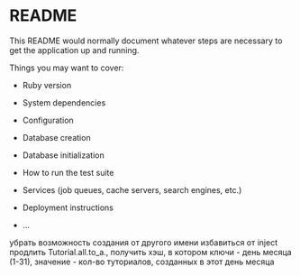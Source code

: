 # README

This README would normally document whatever steps are necessary to get the
application up and running.

Things you may want to cover:

* Ruby version

* System dependencies

* Configuration

* Database creation

* Database initialization

* How to run the test suite

* Services (job queues, cache servers, search engines, etc.)

* Deployment instructions

* ...


убрать возможность создания от другого имени
избавиться от inject
продлить Tutorial.all.to_a., получить хэш, в котором ключи - день месяца (1-31), значение - кол-во туториалов, созданных в этот день месяца